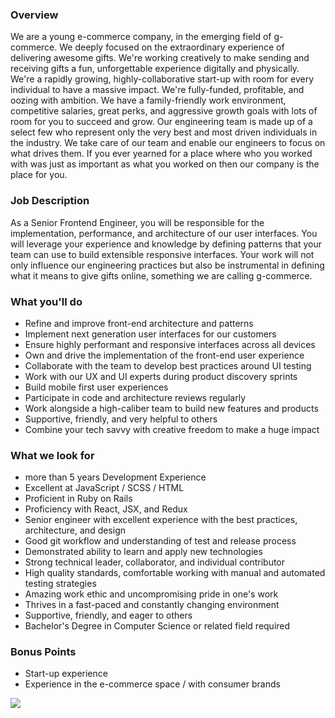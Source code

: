 


### Overview
We are a young e-commerce company, in the emerging field of g-commerce. We deeply focused on the extraordinary experience of delivering awesome gifts. We're working creatively to make sending and receiving gifts a fun, unforgettable experience digitally and physically. We're a rapidly growing, highly-collaborative start-up with room for every individual to have a massive impact.
We're fully-funded, profitable, and oozing with ambition. We have a family-friendly work environment, competitive salaries, great perks, and aggressive growth goals with lots of room for you to succeed and grow. 
Our engineering team is made up of a select few who represent only the very best and most driven individuals in the industry. We take care of our team and enable our engineers to focus on what drives them. If you ever yearned for a place where who you worked with was just as important as what you worked on then our company is the place for you.

### Job Description
As a Senior Frontend Engineer, you will be responsible for the implementation, performance, and architecture of our user interfaces. You will leverage your experience and knowledge by defining patterns that your team can use to build extensible responsive interfaces. Your work will not only influence our engineering practices but also be instrumental in defining what it means to give gifts online, something we are calling g-commerce.

### What you'll do
+ Refine and improve front-end architecture and patterns
+ Implement next generation user interfaces for our customers
+ Ensure highly performant and responsive interfaces across all devices
+ Own and drive the implementation of the front-end user experience
+ Collaborate with the team to develop best practices around UI testing
+ Work with our UX and UI experts during product discovery sprints
+ Build mobile first user experiences
+ Participate in code and architecture reviews regularly
+ Work alongside a high-caliber team to build new features and products
+ Supportive, friendly, and very helpful to others
+ Combine your tech savvy with creative freedom to make a huge impact

### What we look for
+ more than 5 years Development Experience
+ Excellent at JavaScript / SCSS / HTML
+ Proficient in Ruby on Rails
+ Proficiency with React, JSX, and Redux
+ Senior engineer with excellent experience with the best practices, architecture, and design
+ Good git workflow and understanding of test and release process
+ Demonstrated ability to learn and apply new technologies
+ Strong technical leader, collaborator, and individual contributor
+ High quality standards, comfortable working with manual and automated testing strategies
+ Amazing work ethic and uncompromising pride in one's work
+ Thrives in a fast-paced and constantly changing environment
+ Supportive, friendly, and eager to others
+ Bachelor's Degree in Computer Science or related field required

### Bonus Points
+ Start-up experience
+ Experience in the e-commerce space / with consumer brands


[<img src='https://dabuttonfactory.com/button.png?t=Apply&f=Calibri-Bold&ts=24&tc=fff&tshs=1&tshc=000&hp=20&vp=8&c=5&bgt=gradient&bgc=3d85c6&ebgc=073763'>](https://letsrockit.co/users/auth/github?job_id=twfuienyyxrlcw-frontend-engineer-senior)
